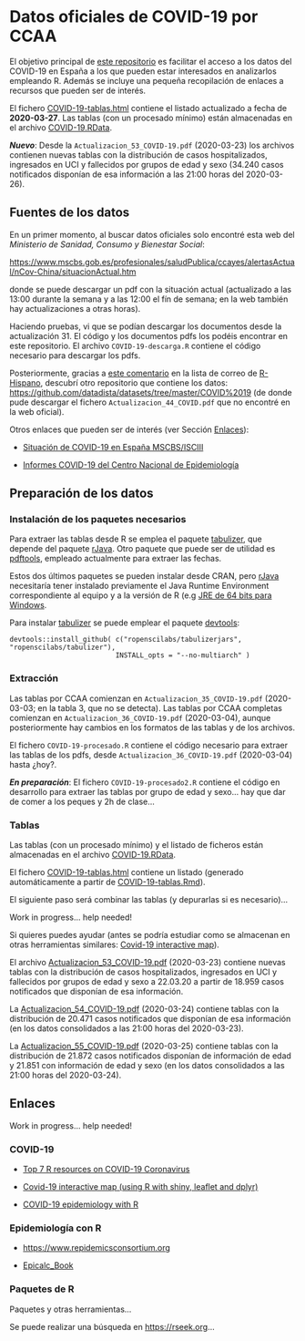 
Datos oficiales de COVID-19 por CCAA
====================================

<!-- 
Readme.md is generated from Readme.Rmd. 
Please edit that file 

Pendiente:

- Establecer fecha y último fichero pdf en cabecera YAML
  (actualizar texto con rmarkdown::metadata?).
  
- Combinar tablas

- Añadir enlaces

-->
El objetivo principal de [este repositorio](https://github.com/rubenfcasal/COVID-19) es facilitar el acceso a los datos del COVID-19 en España a los que pueden estar interesados en analizarlos empleando R. Además se incluye una pequeña recopilación de enlaces a recursos que pueden ser de interés.

El fichero [COVID-19-tablas.html](COVID-19-tablas.html) contiene el listado actualizado a fecha de **2020-03-27**. Las tablas (con un procesado mínimo) están almacenadas en el archivo [COVID-19.RData](COVID-19.RData).

***Nuevo***: Desde la `Actualizacion_53_COVID-19.pdf` (2020-03-23) los archivos contienen nuevas tablas con la distribución de casos hospitalizados, ingresados en UCI y fallecidos por grupos de edad y sexo (34.240 casos notificados disponían de esa información a las 21:00 horas del 2020-03-26).

Fuentes de los datos
--------------------

En un primer momento, al buscar datos oficiales solo encontré esta web del *Ministerio de Sanidad, Consumo y Bienestar Social*:

<https://www.mscbs.gob.es/profesionales/saludPublica/ccayes/alertasActual/nCov-China/situacionActual.htm>

donde se puede descargar un pdf con la situación actual (actualizado a las 13:00 durante la semana y a las 12:00 el fín de semana; en la web también hay actualizaciones a otras horas).

Haciendo pruebas, vi que se podían descargar los documentos desde la actualización 31. El código y los documentos pdfs los podéis encontrar en este repositorio. El archivo `COVID-19-descarga.R` contiene el código necesario para descargar los pdfs.

Posteriormente, gracias a [este comentario](https://hypatia.math.ethz.ch/pipermail/r-help-es/2020-March/013753.html) en la lista de correo de [R-Hispano](http://r-es.org), descubrí otro repositorio que contiene los datos: <https://github.com/datadista/datasets/tree/master/COVID%2019> (de donde pude descargar el fichero `Actualizacion_44_COVID.pdf` que no encontré en la web oficial).

Otros enlaces que pueden ser de interés (ver Sección [Enlaces](#enlaces)):

-   [Situación de COVID-19 en España MSCBS/ISCIII](https://covid19.isciii.es)

-   [Informes COVID-19 del Centro Nacional de Epidemiología](https://www.isciii.es/QueHacemos/Servicios/VigilanciaSaludPublicaRENAVE/EnfermedadesTransmisibles/Paginas/InformesCOVID-19.aspx)

Preparación de los datos
------------------------

### Instalación de los paquetes necesarios

Para extraer las tablas desde R se emplea el paquete [tabulizer](https://docs.ropensci.org/tabulizer), que depende del paquete [rJava](https://rforge.net/rJava). Otro paquete que puede ser de utilidad es [pdftools](https://docs.ropensci.org/pdftools), empleado actualmente para extraer las fechas.

Estos dos últimos paquetes se pueden instalar desde CRAN, pero [rJava]() necesitaría tener instalado previamente el Java Runtime Environment correspondiente al equipo y a la versión de R (e.g [JRE de 64 bits para Windows](https://www.java.com/es/download/windows-64bit.jsp).

Para instalar [tabulizer](https://docs.ropensci.org/tabulizer) se puede emplear el paquete [devtools](https://devtools.r-lib.org):

    devtools::install_github( c("ropenscilabs/tabulizerjars", "ropenscilabs/tabulizer"), 
                              INSTALL_opts = "--no-multiarch" )

### Extracción

Las tablas por CCAA comienzan en `Actualizacion_35_COVID-19.pdf` (2020-03-03; en la tabla 3, que no se detecta). Las tablas por CCAA completas comienzan en `Actualizacion_36_COVID-19.pdf` (2020-03-04), aunque posteriormente hay cambios en los formatos de las tablas y de los archivos.

El fichero `COVID-19-procesado.R` contiene el código necesario para extraer las tablas de los pdfs, desde `Actualizacion_36_COVID-19.pdf` (2020-03-04) hasta ¿hoy?.

***En preparación***: El fichero `COVID-19-procesado2.R` contiene el código en desarrollo para extraer las tablas por grupo de edad y sexo... hay que dar de comer a los peques y 2h de clase...

### Tablas

Las tablas (con un procesado mínimo) y el listado de ficheros están almacenadas en el archivo [COVID-19.RData](COVID-19.RData).

El fichero [COVID-19-tablas.html](COVID-19-tablas.html) contiene un listado (generado automáticamente a partir de [COVID-19-tablas.Rmd](COVID-19-tablas.Rmd)).

El siguiente paso será combinar las tablas (y depurarlas si es necesario)...

Work in progress... help needed!

Si quieres puedes ayudar (antes se podría estudiar como se almacenan en otras herramientas similares: [Covid-19 interactive map](http://r-posts.com/covid-19-interactive-map-using-r-with-shiny-leaflet-and-dplyr)).

El archivo [Actualizacion\_53\_COVID-19.pdf](Actualizacion_53_COVID-19.pdf) (2020-03-23) contiene nuevas tablas con la distribución de casos hospitalizados, ingresados en UCI y fallecidos por grupos de edad y sexo a 22.03.20 a partir de 18.959 casos notificados que disponían de esa información.

La [Actualizacion\_54\_COVID-19.pdf](Actualizacion_54_COVID-19.pdf) (2020-03-24) contiene tablas con la distribución de 20.471 casos notificados que disponían de esa información (en los datos consolidados a las 21:00 horas del 2020-03-23).

La [Actualizacion\_55\_COVID-19.pdf](Actualizacion_55_COVID-19.pdf) (2020-03-25) contiene tablas con la distribución de 21.872 casos notificados disponían de información de edad y 21.851 con información de edad y sexo (en los datos consolidados a las 21:00 horas del 2020-03-24).

Enlaces
-------

Work in progress... help needed!

### COVID-19

-   [Top 7 R resources on COVID-19 Coronavirus](https://www.statsandr.com/blog/top-r-resources-on-covid-19-coronavirus)

-   [Covid-19 interactive map (using R with shiny, leaflet and dplyr)](http://r-posts.com/covid-19-interactive-map-using-r-with-shiny-leaflet-and-dplyr)

-   [COVID-19 epidemiology with R](https://rviews.rstudio.com/2020/03/05/covid-19-epidemiology-with-r)

### Epidemiología con R

-   <https://www.repidemicsconsortium.org>

-   [Epicalc\_Book](https://cran.r-project.org/doc/contrib/Epicalc_Book.pdf)

### Paquetes de R

Paquetes y otras herramientas...

Se puede realizar una búsqueda en <https://rseek.org>...
